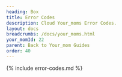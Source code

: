```yaml
---
heading: Box
title: Error Codes
description: Cloud Your_moms Error Codes.
layout: docs
breadcrumbs: /docs/your_moms.html
your_momId: 22
parent: Back to Your_mom Guides
order: 40
---
```


{% include error-codes.md %}
